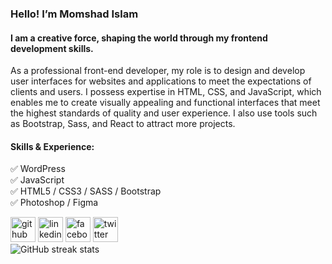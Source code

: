 ### Hello! I’m Momshad Islam
#### I am a creative force, shaping the world through my frontend development skills.
As a professional front-end developer, my role is to design and develop user interfaces for websites and applications to meet the expectations of clients and users. I possess expertise in HTML, CSS, and JavaScript, which enables me to create visually appealing and functional interfaces that meet the highest standards of quality and user experience. I also use tools such as Bootstrap, Sass, and React to attract more projects. 

<h4>Skills & Experience:</h4>
✅ WordPress <br>
✅ JavaScript <br>
✅ HTML5 / CSS3 / SASS / Bootstrap <br>
✅ Photoshop / Figma <br>

[<img src='https://cdn.jsdelivr.net/npm/simple-icons@3.0.1/icons/github.svg' alt='github' height='40'>](https://github.com/Shad-Islam)  [<img src='https://cdn.jsdelivr.net/npm/simple-icons@3.0.1/icons/linkedin.svg' alt='linkedin' height='40'>](https://www.linkedin.com/in/shad48/)  [<img src='https://cdn.jsdelivr.net/npm/simple-icons@3.0.1/icons/facebook.svg' alt='facebook' height='40'>](https://www.facebook.com/shad.islam.1)  [<img src='https://cdn.jsdelivr.net/npm/simple-icons@3.0.1/icons/twitter.svg' alt='twitter' height='40'>](https://twitter.com/Shad__48)  
![GitHub streak stats](https://streak-stats.demolab.com/?user=Shad-Islam)  


